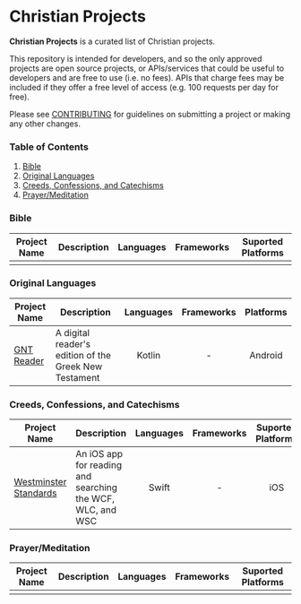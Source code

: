 # Christian Projects

**Christian Projects** is a curated list of Christian projects.

This repository is intended for developers, and so the only approved projects are open source projects, or APIs/services that could be useful to developers and are free to use (i.e. no fees). APIs that charge fees may be included if they offer a free level of access (e.g. 100 requests per day for free).

Please see [CONTRIBUTING](CONTRIBUTING.md) for guidelines on submitting a project or making any other changes.

### Table of Contents

1. [Bible](#bible)
1. [Original Languages](#original-languages)
1. [Creeds, Confessions, and Catechisms](#creeds-confessions-and-catechisms)
1. [Prayer/Meditation](#prayermeditation)

### Bible

Project Name | Description | Languages | Frameworks | Suported Platforms
--- | --- | :-: | :-: | :-:
 |  |  |  | 

### Original Languages

Project Name | Description | Languages | Frameworks | Platforms
--- | --- | :-: | :-: | :-:
[GNT Reader](https://github.com/mattrob33/sblgnt-reader) | A digital reader's edition of the Greek New Testament | Kotlin | - | Android

### Creeds, Confessions, and Catechisms

Project Name | Description | Languages | Frameworks | Suported Platforms
--- | --- | :-: | :-: | :-:
[Westminster Standards](https://github.com/mattrob33/westminster-ios) | An iOS app for reading and searching the WCF, WLC, and WSC | Swift | - | iOS

### Prayer/Meditation

Project Name | Description | Languages | Frameworks | Suported Platforms
--- | --- | :-: | :-: | :-:
 |  |  |  | 
